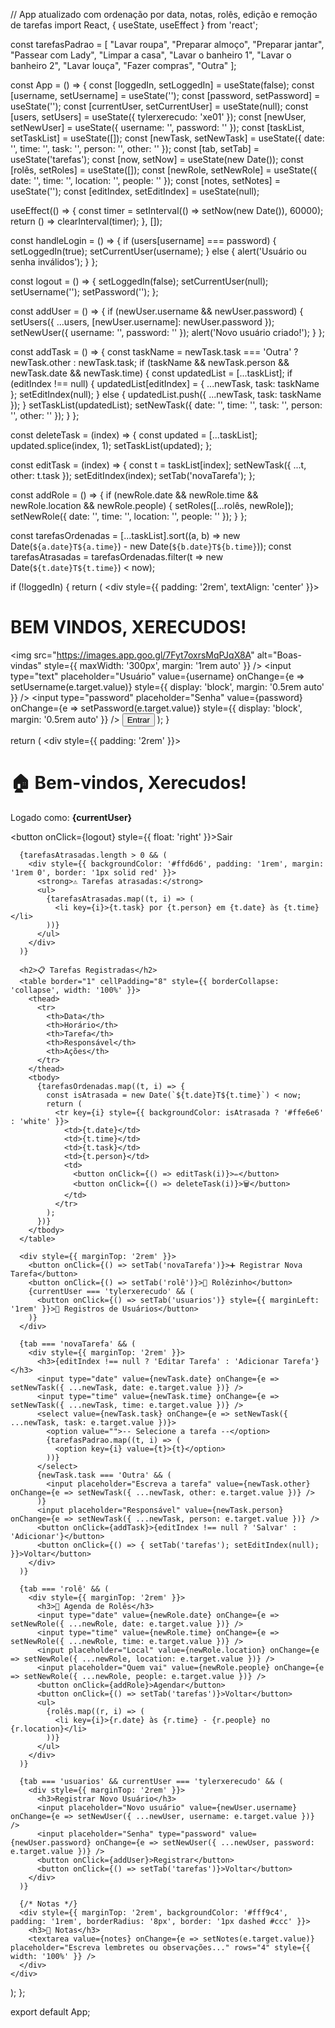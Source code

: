 // App atualizado com ordenação por data, notas, rolês, edição e remoção de tarefas
import React, { useState, useEffect } from 'react';

const tarefasPadrao = [
  "Lavar roupa",
  "Preparar almoço",
  "Preparar jantar",
  "Passear com Lady",
  "Limpar a casa",
  "Lavar o banheiro 1",
  "Lavar o banheiro 2",
  "Lavar louça",
  "Fazer compras",
  "Outra"
];

const App = () => {
  const [loggedIn, setLoggedIn] = useState(false);
  const [username, setUsername] = useState('');
  const [password, setPassword] = useState('');
  const [currentUser, setCurrentUser] = useState(null);
  const [users, setUsers] = useState({ tylerxerecudo: 'xe01' });
  const [newUser, setNewUser] = useState({ username: '', password: '' });
  const [taskList, setTaskList] = useState([]);
  const [newTask, setNewTask] = useState({ date: '', time: '', task: '', person: '', other: '' });
  const [tab, setTab] = useState('tarefas');
  const [now, setNow] = useState(new Date());
  const [rolês, setRoles] = useState([]);
  const [newRole, setNewRole] = useState({ date: '', time: '', location: '', people: '' });
  const [notes, setNotes] = useState('');
  const [editIndex, setEditIndex] = useState(null);

  useEffect(() => {
    const timer = setInterval(() => setNow(new Date()), 60000);
    return () => clearInterval(timer);
  }, []);

  const handleLogin = () => {
    if (users[username] === password) {
      setLoggedIn(true);
      setCurrentUser(username);
    } else {
      alert('Usuário ou senha inválidos');
    }
  };

  const logout = () => {
    setLoggedIn(false);
    setCurrentUser(null);
    setUsername('');
    setPassword('');
  };

  const addUser = () => {
    if (newUser.username && newUser.password) {
      setUsers({ ...users, [newUser.username]: newUser.password });
      setNewUser({ username: '', password: '' });
      alert('Novo usuário criado!');
    }
  };

  const addTask = () => {
    const taskName = newTask.task === 'Outra' ? newTask.other : newTask.task;
    if (taskName && newTask.person && newTask.date && newTask.time) {
      const updatedList = [...taskList];
      if (editIndex !== null) {
        updatedList[editIndex] = { ...newTask, task: taskName };
        setEditIndex(null);
      } else {
        updatedList.push({ ...newTask, task: taskName });
      }
      setTaskList(updatedList);
      setNewTask({ date: '', time: '', task: '', person: '', other: '' });
    }
  };

  const deleteTask = (index) => {
    const updated = [...taskList];
    updated.splice(index, 1);
    setTaskList(updated);
  };

  const editTask = (index) => {
    const t = taskList[index];
    setNewTask({ ...t, other: t.task });
    setEditIndex(index);
    setTab('novaTarefa');
  };

  const addRole = () => {
    if (newRole.date && newRole.time && newRole.location && newRole.people) {
      setRoles([...rolês, newRole]);
      setNewRole({ date: '', time: '', location: '', people: '' });
    }
  };

  const tarefasOrdenadas = [...taskList].sort((a, b) => new Date(`${a.date}T${a.time}`) - new Date(`${b.date}T${b.time}`));
  const tarefasAtrasadas = tarefasOrdenadas.filter(t => new Date(`${t.date}T${t.time}`) < now);

  if (!loggedIn) {
    return (
      <div style={{ padding: '2rem', textAlign: 'center' }}>
        <h1>BEM VINDOS, XERECUDOS!</h1>
        <img src="https://images.app.goo.gl/7Fyt7oxrsMqPJqX8A" alt="Boas-vindas" style={{ maxWidth: '300px', margin: '1rem auto' }} />
        <input type="text" placeholder="Usuário" value={username} onChange={e => setUsername(e.target.value)} style={{ display: 'block', margin: '0.5rem auto' }} />
        <input type="password" placeholder="Senha" value={password} onChange={e => setPassword(e.target.value)} style={{ display: 'block', margin: '0.5rem auto' }} />
        <button onClick={handleLogin}>Entrar</button>
      </div>
    );
  }

  return (
    <div style={{ padding: '2rem' }}>
      <h1>🏠 Bem-vindos, Xerecudos!</h1>
      <p>Logado como: <strong>{currentUser}</strong></p>
      <button onClick={logout} style={{ float: 'right' }}>Sair</button>

      {tarefasAtrasadas.length > 0 && (
        <div style={{ backgroundColor: '#ffd6d6', padding: '1rem', margin: '1rem 0', border: '1px solid red' }}>
          <strong>⚠️ Tarefas atrasadas:</strong>
          <ul>
            {tarefasAtrasadas.map((t, i) => (
              <li key={i}>{t.task} por {t.person} em {t.date} às {t.time}</li>
            ))}
          </ul>
        </div>
      )}

      <h2>📋 Tarefas Registradas</h2>
      <table border="1" cellPadding="8" style={{ borderCollapse: 'collapse', width: '100%' }}>
        <thead>
          <tr>
            <th>Data</th>
            <th>Horário</th>
            <th>Tarefa</th>
            <th>Responsável</th>
            <th>Ações</th>
          </tr>
        </thead>
        <tbody>
          {tarefasOrdenadas.map((t, i) => {
            const isAtrasada = new Date(`${t.date}T${t.time}`) < now;
            return (
              <tr key={i} style={{ backgroundColor: isAtrasada ? '#ffe6e6' : 'white' }}>
                <td>{t.date}</td>
                <td>{t.time}</td>
                <td>{t.task}</td>
                <td>{t.person}</td>
                <td>
                  <button onClick={() => editTask(i)}>✏️</button>
                  <button onClick={() => deleteTask(i)}>🗑️</button>
                </td>
              </tr>
            );
          })}
        </tbody>
      </table>

      <div style={{ marginTop: '2rem' }}>
        <button onClick={() => setTab('novaTarefa')}>➕ Registrar Nova Tarefa</button>
        <button onClick={() => setTab('rolê')}>🎉 Rolêzinho</button>
        {currentUser === 'tylerxerecudo' && (
          <button onClick={() => setTab('usuarios')} style={{ marginLeft: '1rem' }}>👤 Registros de Usuários</button>
        )}
      </div>

      {tab === 'novaTarefa' && (
        <div style={{ marginTop: '2rem' }}>
          <h3>{editIndex !== null ? 'Editar Tarefa' : 'Adicionar Tarefa'}</h3>
          <input type="date" value={newTask.date} onChange={e => setNewTask({ ...newTask, date: e.target.value })} />
          <input type="time" value={newTask.time} onChange={e => setNewTask({ ...newTask, time: e.target.value })} />
          <select value={newTask.task} onChange={e => setNewTask({ ...newTask, task: e.target.value })}>
            <option value="">-- Selecione a tarefa --</option>
            {tarefasPadrao.map((t, i) => (
              <option key={i} value={t}>{t}</option>
            ))}
          </select>
          {newTask.task === 'Outra' && (
            <input placeholder="Escreva a tarefa" value={newTask.other} onChange={e => setNewTask({ ...newTask, other: e.target.value })} />
          )}
          <input placeholder="Responsável" value={newTask.person} onChange={e => setNewTask({ ...newTask, person: e.target.value })} />
          <button onClick={addTask}>{editIndex !== null ? 'Salvar' : 'Adicionar'}</button>
          <button onClick={() => { setTab('tarefas'); setEditIndex(null); }}>Voltar</button>
        </div>
      )}

      {tab === 'rolê' && (
        <div style={{ marginTop: '2rem' }}>
          <h3>🎉 Agenda de Rolês</h3>
          <input type="date" value={newRole.date} onChange={e => setNewRole({ ...newRole, date: e.target.value })} />
          <input type="time" value={newRole.time} onChange={e => setNewRole({ ...newRole, time: e.target.value })} />
          <input placeholder="Local" value={newRole.location} onChange={e => setNewRole({ ...newRole, location: e.target.value })} />
          <input placeholder="Quem vai" value={newRole.people} onChange={e => setNewRole({ ...newRole, people: e.target.value })} />
          <button onClick={addRole}>Agendar</button>
          <button onClick={() => setTab('tarefas')}>Voltar</button>
          <ul>
            {rolês.map((r, i) => (
              <li key={i}>{r.date} às {r.time} - {r.people} no {r.location}</li>
            ))}
          </ul>
        </div>
      )}

      {tab === 'usuarios' && currentUser === 'tylerxerecudo' && (
        <div style={{ marginTop: '2rem' }}>
          <h3>Registrar Novo Usuário</h3>
          <input placeholder="Novo usuário" value={newUser.username} onChange={e => setNewUser({ ...newUser, username: e.target.value })} />
          <input placeholder="Senha" type="password" value={newUser.password} onChange={e => setNewUser({ ...newUser, password: e.target.value })} />
          <button onClick={addUser}>Registrar</button>
          <button onClick={() => setTab('tarefas')}>Voltar</button>
        </div>
      )}

      {/* Notas */}
      <div style={{ marginTop: '2rem', backgroundColor: '#fff9c4', padding: '1rem', borderRadius: '8px', border: '1px dashed #ccc' }}>
        <h3>📌 Notas</h3>
        <textarea value={notes} onChange={e => setNotes(e.target.value)} placeholder="Escreva lembretes ou observações..." rows="4" style={{ width: '100%' }} />
      </div>
    </div>
  );
};

export default App;
